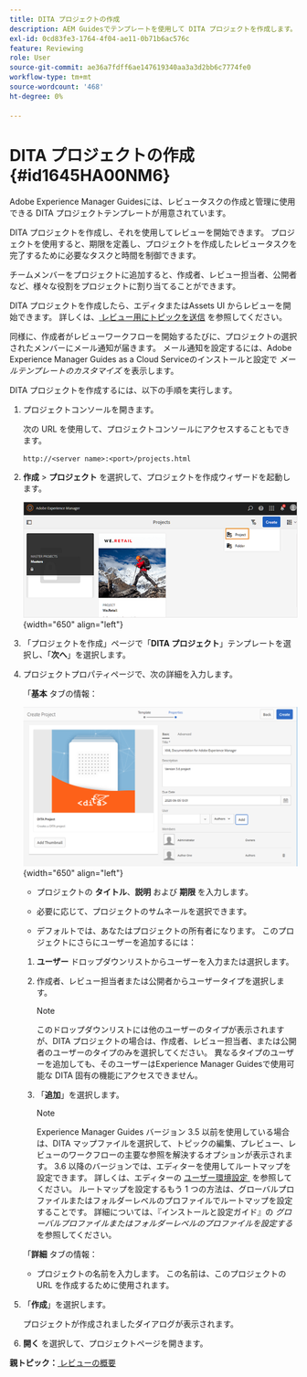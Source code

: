 ```yaml
---
title: DITA プロジェクトの作成
description: AEM Guidesでテンプレートを使用して DITA プロジェクトを作成します。 DITA プロジェクトを使用してレビューを開始する方法を説明します。
exl-id: 0cd83fe3-1764-4f04-ae11-0b71b6ac576c
feature: Reviewing
role: User
source-git-commit: ae36a7fdff6ae147619340aa3a3d2bb6c7774fe0
workflow-type: tm+mt
source-wordcount: '468'
ht-degree: 0%

---
```


# DITA プロジェクトの作成 {#id1645HA00NM6}

Adobe Experience Manager Guidesには、レビュータスクの作成と管理に使用できる DITA プロジェクトテンプレートが用意されています。

DITA プロジェクトを作成し、それを使用してレビューを開始できます。 プロジェクトを使用すると、期限を定義し、プロジェクトを作成したレビュータスクを完了するために必要なタスクと時間を制御できます。

チームメンバーをプロジェクトに追加すると、作成者、レビュー担当者、公開者など、様々な役割をプロジェクトに割り当てることができます。

DITA プロジェクトを作成したら、エディタまたはAssets UI からレビューを開始できます。 詳しくは、[&#x200B; レビュー用にトピックを送信 &#x200B;](review-send-topics-for-review.md#) を参照してください。

同様に、作成者がレビューワークフローを開始するたびに、プロジェクトの選択されたメンバーにメール通知が届きます。 メール通知を設定するには、Adobe Experience Manager Guides as a Cloud Serviceのインストールと設定で *メールテンプレートのカスタマイズ* を表示します。

DITA プロジェクトを作成するには、以下の手順を実行します。

1. プロジェクトコンソールを開きます。

   次の URL を使用して、プロジェクトコンソールにアクセスすることもできます。

   ```http
   http://<server name>:<port>/projects.html
   ```

1. **作成** \> **プロジェクト** を選択して、プロジェクトを作成ウィザードを起動します。

   ![](images/project-console-63.png){width="650" align="left"}

1. 「プロジェクトを作成」ページで「**DITA プロジェクト**」テンプレートを選択し、「**次へ**」を選択します。

1. プロジェクトプロパティページで、次の詳細を入力します。

   「**基本** タブの情報：

   ![](images/create-project.png){width="650" align="left"}

   - プロジェクトの **タイトル**、**説明** および **期限** を入力します。

   - 必要に応じて、プロジェクトのサムネールを選択できます。

   - デフォルトでは、あなたはプロジェクトの所有者になります。 このプロジェクトにさらにユーザーを追加するには：

   1. **ユーザー** ドロップダウンリストからユーザーを入力または選択します。

   1. 作成者、レビュー担当者または公開者からユーザータイプを選択します。

      >[!NOTE]
      >
      >このドロップダウンリストには他のユーザーのタイプが表示されますが、DITA プロジェクトの場合は、作成者、レビュー担当者、または公開者のユーザーのタイプのみを選択してください。 異なるタイプのユーザーを追加しても、そのユーザーはExperience Manager Guidesで使用可能な DITA 固有の機能にアクセスできません。

   1. 「**追加**」を選択します。

      >[!NOTE]
      >
      >Experience Manager Guides バージョン 3.5 以前を使用している場合は、DITA マップファイルを選択して、トピックの編集、プレビュー、レビューのワークフローの主要な参照を解決するオプションが表示されます。 3.6 以降のバージョンでは、エディターを使用してルートマップを設定できます。 詳しくは、エディターの [&#x200B; ユーザー環境設定 &#x200B;](web-editor-features.md#id2087G0P40SB) を参照してください。 ルートマップを設定するもう 1 つの方法は、グローバルプロファイルまたはフォルダーレベルのプロファイルでルートマップを設定することです。 詳細については、『インストールと設定ガイド』の *グローバルプロファイルまたはフォルダーレベルのプロファイルを設定する* を参照してください。

   「**詳細** タブの情報：

   - プロジェクトの名前を入力します。 この名前は、このプロジェクトの URL を作成するために使用されます。

1. 「**作成**」を選択します。

   プロジェクトが作成されましたダイアログが表示されます。

1. **開く** を選択して、プロジェクトページを開きます。


**親トピック：**&#x200B;[&#x200B; レビューの概要 &#x200B;](review.md)
